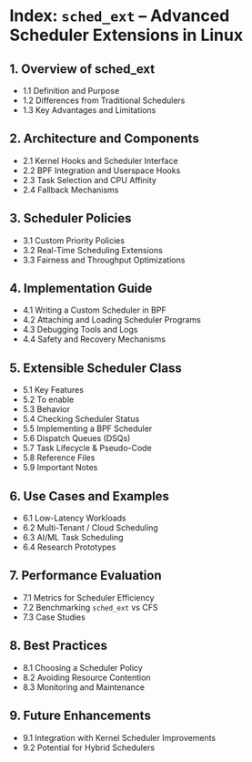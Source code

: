 # Index: `sched_ext` – Advanced Scheduler Extensions in Linux

## 1. Overview of sched_ext
- 1.1 Definition and Purpose  
- 1.2 Differences from Traditional Schedulers  
- 1.3 Key Advantages and Limitations  

## 2. Architecture and Components
- 2.1 Kernel Hooks and Scheduler Interface  
- 2.2 BPF Integration and Userspace Hooks  
- 2.3 Task Selection and CPU Affinity  
- 2.4 Fallback Mechanisms  

## 3. Scheduler Policies
- 3.1 Custom Priority Policies  
- 3.2 Real-Time Scheduling Extensions  
- 3.3 Fairness and Throughput Optimizations  

## 4. Implementation Guide
- 4.1 Writing a Custom Scheduler in BPF  
- 4.2 Attaching and Loading Scheduler Programs  
- 4.3 Debugging Tools and Logs  
- 4.4 Safety and Recovery Mechanisms  

## 5. Extensible Scheduler Class
- 5.1 Key Features  
- 5.2 To enable  
- 5.3 Behavior  
- 5.4 Checking Scheduler Status  
- 5.5 Implementing a BPF Scheduler  
- 5.6 Dispatch Queues (DSQs)  
- 5.7 Task Lifecycle & Pseudo-Code
- 5.8 Reference Files  
- 5.9 Important Notes  

## 6. Use Cases and Examples
- 6.1 Low-Latency Workloads  
- 6.2 Multi-Tenant / Cloud Scheduling  
- 6.3 AI/ML Task Scheduling  
- 6.4 Research Prototypes  

## 7. Performance Evaluation
- 7.1 Metrics for Scheduler Efficiency  
- 7.2 Benchmarking `sched_ext` vs CFS  
- 7.3 Case Studies  

## 8. Best Practices
- 8.1 Choosing a Scheduler Policy  
- 8.2 Avoiding Resource Contention  
- 8.3 Monitoring and Maintenance  

## 9. Future Enhancements
- 9.1 Integration with Kernel Scheduler Improvements  
- 9.2 Potential for Hybrid Schedulers  


